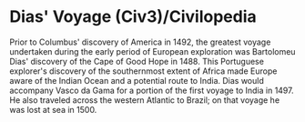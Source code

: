 # Dias' Voyage (Civ3)/Civilopedia

Prior to Columbus' discovery of America in 1492, the greatest voyage undertaken during the
early period of European exploration was Bartolomeu Dias' discovery of the Cape of Good
Hope in 1488. This Portuguese explorer's discovery of the southernmost extent of Africa 
made Europe aware of the Indian Ocean and a potential route to India. Dias would accompany Vasco da Gama for a portion of the first voyage to India in 1497. He also traveled across 
the western Atlantic to Brazil; on that voyage he was lost at sea in 1500.